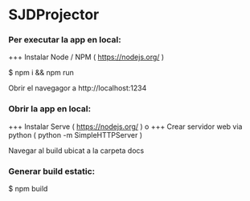 # SJDProjector



### Per executar la app en local:

+++ Instalar Node / NPM ( https://nodejs.org/ )

$ npm i && npm run

Obrir el navegagor a http://localhost:1234

### Obrir la app en local:

+++ Instalar Serve ( https://nodejs.org/ )
o
+++ Crear servidor web via python ( python -m SimpleHTTPServer )

Navegar al build ubicat a la carpeta docs

### Generar build estatic:

$ npm build
